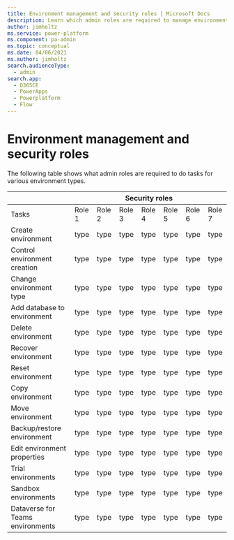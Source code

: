 ```yaml
---
title: Environment management and security roles | Microsoft Docs
description: Learn which admin roles are required to manage environments
author: jimholtz
ms.service: power-platform
ms.component: pa-admin
ms.topic: conceptual
ms.date: 04/06/2021
ms.author: jimholtz
search.audienceType: 
  - admin
search.app:
  - D365CE
  - PowerApps
  - Powerplatform
  - Flow
---
```


# Environment management and security roles

The following table shows what admin roles are required to do tasks for various environment types.

<table>
<thead>
  <tr>
    <th></th>
    <th colspan="7">Security roles</th>
  </tr>
</thead>
<tbody>
  <tr>
    <td>Tasks</td>
    <td>Role 1</td>
    <td>Role 2</td>
    <td>Role 3</td>
    <td>Role 4</td>
    <td>Role 5</td>
    <td>Role 6</td>
    <td>Role 7</td>
  </tr>
  <tr>
    <td>Create environment</td>
    <td>type</td>
    <td>type</td>
    <td>type</td>
    <td>type</td>
    <td>type</td>
    <td>type</td>
    <td>type</td>
  </tr>
  <tr>
    <td>Control environment creation</td>
    <td>type</td>
    <td>type</td>
    <td>type</td>
    <td>type</td>
    <td>type</td>
    <td>type</td>
    <td>type</td>
  </tr>
  <tr>
    <td>Change environment type</td>
    <td>type</td>
    <td>type</td>
    <td>type</td>
    <td>type</td>
    <td>type</td>
    <td>type</td>
    <td>type</td>
  </tr>
  <tr>
    <td>Add database to environment</td>
    <td>type</td>
    <td>type</td>
    <td>type</td>
    <td>type</td>
    <td>type</td>
    <td>type</td>
    <td>type</td>
  </tr>
  <tr>
    <td>Delete environment</td>
    <td>type</td>
    <td>type</td>
    <td>type</td>
    <td>type</td>
    <td>type</td>
    <td>type</td>
    <td>type</td>
  </tr>
  <tr>
    <td>Recover environment</td>
    <td>type</td>
    <td>type</td>
    <td>type</td>
    <td>type</td>
    <td>type</td>
    <td>type</td>
    <td>type</td>
  </tr>
  <tr>
    <td>Reset environment</td>
    <td>type</td>
    <td>type</td>
    <td>type</td>
    <td>type</td>
    <td>type</td>
    <td>type</td>
    <td>type</td>
  </tr>
  <tr>
    <td>Copy environment</td>
    <td>type</td>
    <td>type</td>
    <td>type</td>
    <td>type</td>
    <td>type</td>
    <td>type</td>
    <td>type</td>
  </tr>
  <tr>
    <td>Move environment</td>
    <td>type</td>
    <td>type</td>
    <td>type</td>
    <td>type</td>
    <td>type</td>
    <td>type</td>
    <td>type</td>
  </tr>
  <tr>
    <td>Backup/restore environment</td>
    <td>type</td>
    <td>type</td>
    <td>type</td>
    <td>type</td>
    <td>type</td>
    <td>type</td>
    <td>type</td>
  </tr>
  <tr>
    <td>Edit environment properties</td>
    <td>type</td>
    <td>type</td>
    <td>type</td>
    <td>type</td>
    <td>type</td>
    <td>type</td>
    <td>type</td>
  </tr>
  <tr>
    <td>Trial environments</td>
    <td>type</td>
    <td>type</td>
    <td>type</td>
    <td>type</td>
    <td>type</td>
    <td>type</td>
    <td>type</td>
  </tr>
  <tr>
    <td>Sandbox environments</td>
    <td>type</td>
    <td>type</td>
    <td>type</td>
    <td>type</td>
    <td>type</td>
    <td>type</td>
    <td>type</td>
  </tr>
  <tr>
    <td>Dataverse for Teams environments</td>
    <td>type</td>
    <td>type</td>
    <td>type</td>
    <td>type</td>
    <td>type</td>
    <td>type</td>
    <td>type</td>
  </tr>
</tbody>
</table>




